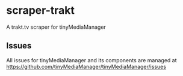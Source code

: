 # scraper-trakt
A trakt.tv scraper for tinyMediaManager

## Issues
All issues for tinyMediaManager and its components are managed at https://github.com/tinyMediaManager/tinyMediaManager/issues
